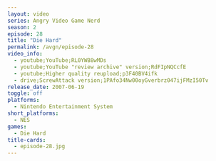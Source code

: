 ```yaml
---
layout: video
series: Angry Video Game Nerd
season: 2
episode: 28
title: "Die Hard"
permalink: /avgn/episode-28
video_info:
  - youtube;YouTube;RL0YWB8wMDs
  - youtube;YouTube "review archive" version;RdFIpNQCcfE
  - youtube;Higher quality reupload;p3F40BV4ifk
  - drive;ScrewAttack version;1PAfo34Nw00oyGverbrz047ijFMzI50Tv
release_date: 2007-06-19
toggle: off
platforms:
  - Nintendo Entertainment System
short_platforms:
  - NES
games:
  - Die Hard
title-cards:
  - episode-28.jpg
---
```


